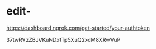 # edit-
https://dashboard.ngrok.com/get-started/your-authtoken


37twRVzZBJVKuNDxtTp5XuQ2xdM8XRwVuP
